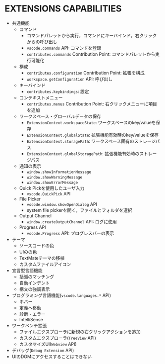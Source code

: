 # EXTENSIONS CAPABILITIES
- 共通機能
  - コマンド
    - コマンドパレットから実行，コマンドにキーバインド，右クリックからの呼び出し
    - `vscode.commands` API: コマンドを登録
    - `contributes.commands` Contribution Point: コマンドパレットから実行可能化
  - 構成
    - `contributes.configuration` Contribution Point: 拡張を構成
    - `workspace.getConfiguration` API: 呼び出し
  - キーバインド
    - `contributes.keybindings`: 設定
  - コンテキストメニュー
    - `contributes.menus` Contribution Point: 右クリックメニューに項目を追加
  - ワークスペース・グローバルデータの保存
    - `ExtensionContext.workspaceState`: ワークスペースのkey/valueを保存
    - `ExtensionContext.globalState`: 拡張機能有効時のkey/valueを保存
    - `ExtensionContext.storagePath`: ワークスペース固有のストレージパス
    - `ExtensionContext.globalStoragePath`: 拡張機能有効時のストレージパス
  - 通知の表示
    - `window.showInformationMessage`
    - `window.showWarningMessage`
    - `window.showErrorMessage`
  - Quick Pickを使用したユーザ入力
    - `vscode.QuickPick` API
  - File Picker
    - `vscode.window.showOpenDialog` API
    - system file pickerを開く，ファイルとフォルダを選択
  - Output Channel
    - `window.createOutputChannel` API: ログに使用
  - Progress API
    - `vscode.Progress` API: プログレスバーの表示
- テーマ
  - ソースコードの色
  - UIのの色
  - TextMateテーマの移植
  - カスタムファイルアイコン
- 宣言型言語機能
  - 括弧のマッチング
  - 自動インデント
  - 構文の強調表示
- プログラミング言語機能(`vscode.languages.*` API)
  - ホバー
  - 定義へ移動
  - 診断・エラー
  - IntelliSense
- ワークベンチ拡張
  - ファイルエクスプローラに新規の右クリックアクションを追加
  - カスタムエクスプローラ(`TreeView` API)
  - カスタマイズUI(`Webview` API)
- デバッグ(`Debug Extension` API)
- UIのDOMにアクセスすることはできない
